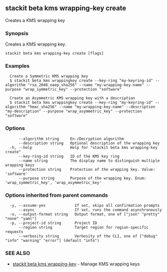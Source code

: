 ## stackit beta kms wrapping-key create

Creates a KMS wrapping key

### Synopsis

Creates a KMS wrapping key.

```
stackit beta kms wrapping-key create [flags]
```

### Examples

```
  Create a Symmetric KMS wrapping key
  $ stackit beta kms wrappingkey create --key-ring "my-keyring-id" --algorithm "rsa_2048_oaep_sha256" --name "my-wrapping-key-name" --purpose "wrap_symmetric_key" --protection "software"

  Create an Asymmetric KMS wrapping key with a description
  $ stackit beta kms wrappingkey create --key-ring "my-keyring-id" --algorithm "hmac_sha256" --name "my-wrapping-key-name" --description "my-description" --purpose "wrap_asymmetric_key" --protection "software"
```

### Options

```
      --algorithm string     En-/Decryption algorithm
      --description string   Optional description of the wrapping key
  -h, --help                 Help for "stackit beta kms wrapping-key create"
      --key-ring-id string   ID of the KMS key ring
      --name string          The display name to distinguish multiple wrapping keys
      --protection string    Protection of the wrapping key. Value: 'software' 
      --purpose string       Purpose of the wrapping key. Enum: 'wrap_symmetric_key', 'wrap_asymmetric_key' 
```

### Options inherited from parent commands

```
  -y, --assume-yes             If set, skips all confirmation prompts
      --async                  If set, runs the command asynchronously
  -o, --output-format string   Output format, one of ["json" "pretty" "none" "yaml"]
  -p, --project-id string      Project ID
      --region string          Target region for region-specific requests
      --verbosity string       Verbosity of the CLI, one of ["debug" "info" "warning" "error"] (default "info")
```

### SEE ALSO

* [stackit beta kms wrapping-key](./stackit_beta_kms_wrapping-key.md)	 - Manage KMS wrapping keys

